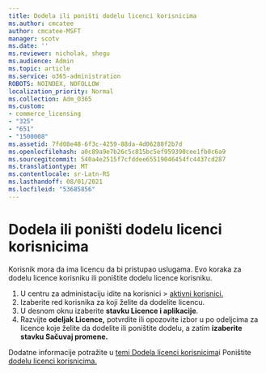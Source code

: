 ```yaml
---
title: Dodela ili poništi dodelu licenci korisnicima
ms.author: cmcatee
author: cmcatee-MSFT
manager: scotv
ms.date: ''
ms.reviewer: nicholak, shegu
ms.audience: Admin
ms.topic: article
ms.service: o365-administration
ROBOTS: NOINDEX, NOFOLLOW
localization_priority: Normal
ms.collection: Adm_O365
ms.custom:
- commerce_licensing
- "325"
- "651"
- "1500008"
ms.assetid: 7fd08e48-6f3c-4259-88da-4d06288f2b7d
ms.openlocfilehash: a0c89a9e7b26c5c815bc5ef959390cee1fb0c6a9
ms.sourcegitcommit: 540a4e2515f7cfddee65519046454fc4437cd287
ms.translationtype: MT
ms.contentlocale: sr-Latn-RS
ms.lasthandoff: 08/01/2021
ms.locfileid: "53685856"
---
```

# <a name="assign-or-unassign-licenses-to-users"></a>Dodela ili poništi dodelu licenci korisnicima

Korisnik mora da ima licencu da bi pristupao uslugama. Evo koraka za dodelu licence korisniku ili poništite dodelu licence korisniku.
  
1. U centru za administaciju idite na korisnici  \> [aktivni korisnici.](https://go.microsoft.com/fwlink/p/?linkid=834822)
2. Izaberite red korisnika za koji želite da dodelite licencu.
3. U desnom oknu izaberite **stavku Licence i aplikacije**.
4. Razvijte **odeljak Licence,** potvrdite ili opozovite izbor u po odeljcima za licence koje želite da dodelite ili poništite dodelu, a zatim **izaberite stavku Sačuvaj promene.**

Dodatne informacije potražite u [temi Dodela licenci korisnicima](/microsoft-365/admin/manage/assign-licenses-to-users)i Poništite [dodelu licenci korisnicima.](/microsoft-365/admin/manage/remove-licenses-from-users)